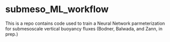# submeso_ML_workflow
This is a repo contains code used to train a Neural Network parmeterization for submesoscale vertical buoyancy fluxes (Bodner, Balwada, and Zann, in prep.)
